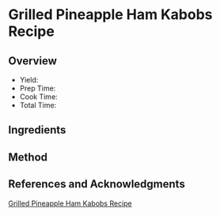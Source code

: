 # Grilled Pineapple Ham Kabobs Recipe

## Overview

- Yield:
- Prep Time:
- Cook Time:
- Total Time:

## Ingredients


## Method



## References and Acknowledgments

[Grilled Pineapple Ham Kabobs Recipe](http://shewearsmanyhats.com/2014/04/grilled-pineapple-ham-kabobs-recipe/)
